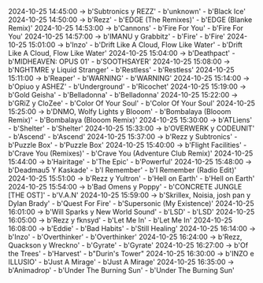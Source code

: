 2024-10-25 14:45:00 -> b'Subtronics y REZZ' - b'unknown' - b'Black Ice'
2024-10-25 14:50:00 -> b'Rezz' - b'EDGE (The Remixes)' - b'EDGE (Blanke Remix)'
2024-10-25 14:53:00 -> b'Cannons' - b'Fire For You' - b'Fire For You'
2024-10-25 14:57:00 -> b'IMANU y Grabbitz' - b'Fire' - b'Fire'
2024-10-25 15:01:00 -> b'Inzo' - b'Drift Like A Cloud, Flow Like Water' - b'Drift Like A Cloud, Flow Like Water'
2024-10-25 15:04:00 -> b'Deathpact' - b'MIDHEAVEN: OPUS 01' - b'SOOTHSAYER'
2024-10-25 15:08:00 -> b'NGHTMRE y Liquid Stranger' - b'Restless' - b'Restless'
2024-10-25 15:11:00 -> b'Reaper' - b'WARNING' - b'WARNING'
2024-10-25 15:14:00 -> b'Opiuo y ASHEZ' - b'Underground' - b'Ricochet'
2024-10-25 15:19:00 -> b'Gold Geisha' - b'Belladonna' - b'Belladonna'
2024-10-25 15:22:00 -> b'GRiZ y CloZee' - b'Color Of Your Soul' - b'Color Of Your Soul'
2024-10-25 15:25:00 -> b'DNMO, Wolfy Lights y Blooom' - b'Bombalaya (Blooom Remix)' - b'Bombalaya (Blooom Remix)'
2024-10-25 15:30:00 -> b'ATLiens' - b'Shelter' - b'Shelter'
2024-10-25 15:33:00 -> b'OVERWERK y CODEUNIT' - b'Ascend' - b'Ascend'
2024-10-25 15:37:00 -> b'Rezz y Subtronics' - b'Puzzle Box' - b'Puzzle Box'
2024-10-25 15:40:00 -> b'Flight Facilities' - b'Crave You (Remixes)' - b'Crave You (Adventure Club Remix)'
2024-10-25 15:44:00 -> b'Hairitage' - b'The Epic' - b'Powerful'
2024-10-25 15:48:00 -> b'Deadmau5 Y Kaskade' - b'I Remember' - b'I Remember (Radio Edit)'
2024-10-25 15:51:00 -> b'Rezz y Yultron' - b'Hell on Earth' - b'Hell on Earth'
2024-10-25 15:54:00 -> b'Bad Omens y Poppy' - b'CONCRETE JUNGLE [THE OST]' - b'V.A.N'
2024-10-25 15:59:00 -> b'Skrillex, Noisia, josh pan y Dylan Brady' - b'Quest For Fire' - b'Supersonic (My Existence)'
2024-10-25 16:01:00 -> b'Will Sparks y New World Sound' - b'LSD' - b'LSD'
2024-10-25 16:05:00 -> b'Rezz y fknsyd' - b'Let Me In' - b'Let Me In'
2024-10-25 16:08:00 -> b'Eddie' - b'Bad Habits' - b'Still Healing'
2024-10-25 16:14:00 -> b'Inzo' - b'Overthinker' - b'Overthinker'
2024-10-25 16:24:00 -> b'Rezz, Quackson y Wreckno' - b'Gyrate' - b'Gyrate'
2024-10-25 16:27:00 -> b'Of the Trees' - b'Harvest' - b"Durin's Tower"
2024-10-25 16:30:00 -> b'INZO e ILLUSIO' - b'Just A Mirage' - b'Just A Mirage'
2024-10-25 16:35:00 -> b'Animadrop' - b'Under The Burning Sun' - b'Under The Burning Sun'
